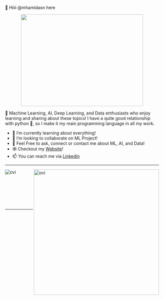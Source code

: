 👋 Hiiii @mhamidasn here

<p align="center">
  <img src="https://user-images.githubusercontent.com/99332005/167875149-51469304-1b84-4732-af87-45858c250ff2.gif" width="400" height="300"/>
</p>

👀 Machine Learning, AI, Deep Learning, and Data enthusiasts who enjoy learning and sharing about these topics! I have a quite good relationship with python 🐍, so I make it my main programming language in all my work.

- 🌱 I’m currently learning about everything!
- 💞️ I’m looking to collaborate on ML Project!
- :thought_balloon: Feel Free to ask, connect or contact me about ML, AI, and Data!
- 🕸️ Checkout my [Website](https://mhamidasn.github.io/)!
- 📫 You can reach me via [Linkedin](https://www.linkedin.com/in/mhamidasn/)
<hr>
<p><img align="left" src="https://github-readme-stats.vercel.app/api/top-langs?username=mhamidasn&show_icons=true&locale=en&layout=compact&theme=chartreuse-dark&count_private=true" alt="ovi" /></p>
<p>&nbsp;<img align="right" src="https://github-readme-stats.vercel.app/api?username=mhamidasn&count_private=true&show_icons=true&locale=en&theme=chartreuse-dark" alt="ovi" width="410" /></p>
<br><br><br><br><br>
<hr>


<!---
mhamidasn/mhamidasn is a ✨ special ✨ repository because its `README.md` (this file) appears on your GitHub profile.
You can click the Preview link to take a look at your changes.
--->
